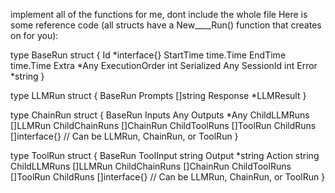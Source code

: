 implement all of the functions for me, dont include the whole file
Here is some reference code (all structs have a New____Run() function that creates on for you):

type BaseRun struct {
Id             *interface{}
StartTime      time.Time
EndTime        time.Time
Extra          *Any
ExecutionOrder int
Serialized     Any
SessionId      int
Error          *string
}

type LLMRun struct {
BaseRun
Prompts  []string
Response *LLMResult
}

type ChainRun struct {
BaseRun
Inputs         Any
Outputs        *Any
ChildLLMRuns   []LLMRun
ChildChainRuns []ChainRun
ChildToolRuns  []ToolRun
ChildRuns      []interface{} // Can be LLMRun, ChainRun, or ToolRun
}

type ToolRun struct {
BaseRun
ToolInput      string
Output         *string
Action         string
ChildLLMRuns   []LLMRun
ChildChainRuns []ChainRun
ChildToolRuns  []ToolRun
ChildRuns      []interface{} // Can be LLMRun, ChainRun, or ToolRun
}